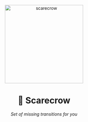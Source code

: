 <p align="center">
  <img src="https://cdn.dribbble.com/users/35310/screenshots/2846125/scarecrow.png" alt="scarecrow" height="256px" />
</p>

<h1 align="center">🎃 Scarecrow</h1>
<p align="center"> <i>Set of missing transitions for you</i> </p>


